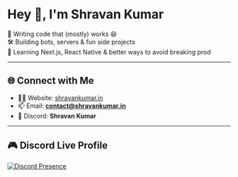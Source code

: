 # Hey 👋, I'm Shravan Kumar  

🚀 Writing code that (mostly) works 😆  
🛠️ Building bots, servers & fun side projects  
🌱 Learning Next.js, React Native & better ways to avoid breaking prod  

---

## 🌐 Connect with Me  
- 🕵️‍♂️ Website: [shravankumar.in](http://shravankumar.in)  
- 📫 Email: **contact@shravankumar.in**  
- 💬 Discord: **Shravan Kumar**  

---

## 🎮 Discord Live Profile  
[![Discord Presence](https://lanyard.cnrad.dev/api/1271709462620540971?theme=dark&bg=0d1117&borderRadius=20px&animated=true&hideDiscrim=true)](https://discord.com/users/1271709462620540971)
